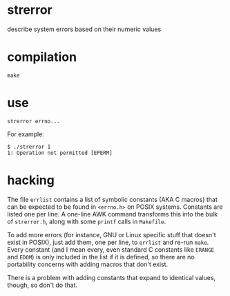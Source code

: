 # strerror
describe system errors based on their numeric values

# compilation
`make`

# use
`strerror errno...`

For example:

```
$ ./strerror 1
1: Operation not permitted [EPERM]
```

# hacking
The file `errlist` contains a list of symbolic constants (AKA C macros) that
can be expected to be found in `<errno.h>` on POSIX systems. Constants are
listed one per line. A one-line AWK command transforms this into the bulk
of `strerror.h`, along with some `printf` calls in `Makefile`.

To add more errors (for instance, GNU or Linux specific stuff that doesn't
exist in POSIX), just add them, one per line, to `errlist` and re-run `make`.
Every constant (and I mean every, even standard C constants like `ERANGE` and
`EDOM`) is only included in the list if it is defined, so there are no
portability concerns with adding macros that don't exist.

There is a problem with adding constants that expand to identical values,
though, so don't do that.
